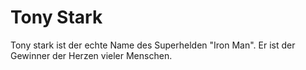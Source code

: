 # Tony Stark
Tony stark ist der echte Name des Superhelden "Iron Man". Er ist der Gewinner der Herzen vieler Menschen. 